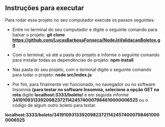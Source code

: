 ## Instruções para executar
Para rodar esse projeto no seu computador execute os passos seguintes:

- Entre no terminal do seu computador e digite o seguinte comando para baixar o projeto:
  **git clone https://github.com/LucasBarbosaFonseca/NodeJsValidacaoBoletos.git**

- Com o terminal, vá até a pasta do projeto e informe o seguinte comando para instalar todas as dependências do projeto:
  **npm install**
  
- Nas pasta do seu projeto, com o terminal digite o seguinte comando para todar o projeto:
  **node src/index.js**
  
- Por fim, para finalmente ver funcionado, no navegador ou no software Insomnia **(para testar no software Insomnia, selecione a opção GET na rota**
digite **localhost:3333/boleto/** e em
seguida informe **34191093133920982372114245740007984610000006525** ou o código de algum outro boleto para tsstar.

**localhost:3333/boleto/34191093133920982372114245740007984610000006525**
